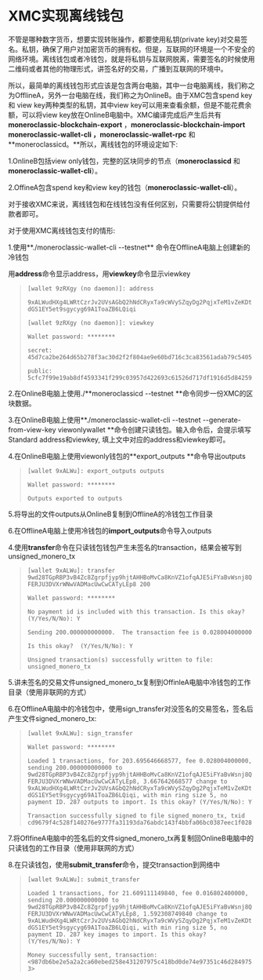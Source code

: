 # XMC实现离线钱包

不管是哪种数字货币，想要实现转账操作，都要使用私钥\(private key\)对交易签名。私钥，确保了用户对加密货币的拥有权。但是，互联网的环境是一个不安全的网络环境。离线钱包或者冷钱包，就是将私钥与互联网脱离，需要签名的时候使用二维码或者其他的物理形式，讲签名好的交易，广播到互联网的环境中。

所以，最简单的离线钱包形式应该是包含两台电脑，其中一台电脑离线，我们称之为OfflineA，另外一台电脑在线，我们称之为OnlineB。由于XMC包含spend key 和 view key两种类型的私钥，其中view key可以用来查看余额，但是不能花费余额，可以将view key放在OnlineB电脑中。XMC编译完成后产生后共有**moneroclassic-blockchain-export** ，**moneroclassic-blockchain-import moneroclassic-wallet-cli ，moneroclassic-wallet-rpc**  和 **moneroclassicd。**所以，离线钱包的环境设定如下:

1.OnlineB包括view only钱包，完整的区块同步的节点（**moneroclassicd** 和**moneroclassic-wallet-cli**）。

2.OffineA包含spend key和view key的钱包（**moneroclassic-wallet-cli**）。

对于接收XMC来说，离线钱包和在线钱包没有任何区别，只需要将公钥提供给付款者即可。

对于使用XMC离线钱包支付的情形:

1.使用**./moneroclassic-wallet-cli --testnet** 命令在OfflineA电脑上创建新的冷钱包

用**address**命令显示address，用**viewkey**命令显示viewkey

> `[wallet 9zRXgy (no daemon)]: address`
>
> `9xALWudHXg4LWRtCzrJv2UVsAGbQ2hNdCRyxTa9cWVySZqyDg2PqjxTeM1vZeKDtdGS1EY5et9sgycyg69A1ToaZB6LQiqi`
>
> `[wallet 9zRXgy (no daemon)]: viewkey`
>
> `Wallet password: ********`
>
> `secret: 45d7ca2be264d65b278f3ac30d2f2f804ae9e60bd716c3ca83561adab79c5405`
>
> `public: 5cfc7f99e19ab8df4593341f299c03957d422693c61526d717df1916d5d84259`

2.在OnlineB电脑上使用./**moneroclassicd --testnet **命令同步一份XMC的区块数据。

3.在OnlineB电脑上使用**./moneroclassic-wallet-cli --testnet --generate-from-view-key viewonlywallet **命令创建只读钱包。输入命令后，会提示填写Standard address和viewkey, 填上文中对应的address和viewkey即可。

4.在OnlineB电脑上使用viewonly钱包的**export\_outputs **命令导出outputs

> `[wallet 9xALWu]: export_outputs outputs`
>
> `Wallet password: ********`
>
> `Outputs exported to outputs`

5.将导出的文件outputs从OnlineB复制到OfflineA的冷钱包工作目录

6.在OfflineA电脑上使用冷钱包的**import\_outputs**命令导入outputs

4.使用**transfer**命令在只读钱包钱包产生未签名的transaction，结果会被写到unsigned\_monero\_tx

> `[wallet 9xALWu]: transfer 9wd28TGpRBP3vB4Zc8Zgrpfjyp9hjtAHHBoMvCa8KnVZ1ofqAJE5iFYaBvWsnj8QFERJU3DVXrWNwVADMacUwCwCATyLEp8 200`
>
> `Wallet password: ********`
>
> `No payment id is included with this transaction. Is this okay?  (Y/Yes/N/No): Y`
>
> `Sending 200.000000000000.  The transaction fee is 0.028004000000`
>
> `Is this okay?  (Y/Yes/N/No): Y`
>
> `Unsigned transaction(s) successfully written to file: unsigned_monero_tx`

5.讲未签名的交易文件unsigned\_monero\_tx复制到OffinleA电脑中冷钱包的工作目录（使用非联网的方式）

6.在OfflineA电脑中的冷钱包中，使用sign\_transfer对没签名的交易签名，签名后产生文件signed\_monero\_tx:

> `[wallet 9xALWu]: sign_transfer`
>
> `Wallet password: ********`
>
> `Loaded 1 transactions, for 203.695646668577, fee 0.028004000000, sending 200.000000000000 to 9wd28TGpRBP3vB4Zc8Zgrpfjyp9hjtAHHBoMvCa8KnVZ1ofqAJE5iFYaBvWsnj8QFERJU3DVXrWNwVADMacUwCwCATyLEp8, 3.667642668577 change to 9xALWudHXg4LWRtCzrJv2UVsAGbQ2hNdCRyxTa9cWVySZqyDg2PqjxTeM1vZeKDtdGS1EY5et9sgycyg69A1ToaZB6LQiqi, with min ring size 5, no payment ID. 287 outputs to import. Is this okay? (Y/Yes/N/No): Y`
>
> `Transaction successfully signed to file signed_monero_tx, txid cd9679f4c528f140276e9777fa31193da76abdc143f4bbfa06bc0387eec1f028`

7.将OflfineA电脑中的签名后的文件signed\_monero\_tx再复制回OnlineB电脑中的只读钱包的工作目录（使用非联网的方式）

8.在只读钱包，使用**submit\_transfer**命令，提交transaction到网络中

> `[wallet 9xALWu]: submit_transfer`
>
> `Loaded 1 transactions, for 21.609111149840, fee 0.016802400000, sending 20.000000000000 to 9wd28TGpRBP3vB4Zc8Zgrpfjyp9hjtAHHBoMvCa8KnVZ1ofqAJE5iFYaBvWsnj8QFERJU3DVXrWNwVADMacUwCwCATyLEp8, 1.592308749840 change to 9xALWudHXg4LWRtCzrJv2UVsAGbQ2hNdCRyxTa9cWVySZqyDg2PqjxTeM1vZeKDtdGS1EY5et9sgycyg69A1ToaZB6LQiqi, with min ring size 5, no payment ID. 287 key images to import. Is this okay? (Y/Yes/N/No): Y`
>
> `Money successfully sent, transaction: <987db6be2e5a2a2ca60ebed258e431207975c418bd0de74e97351c46d2849753>`



